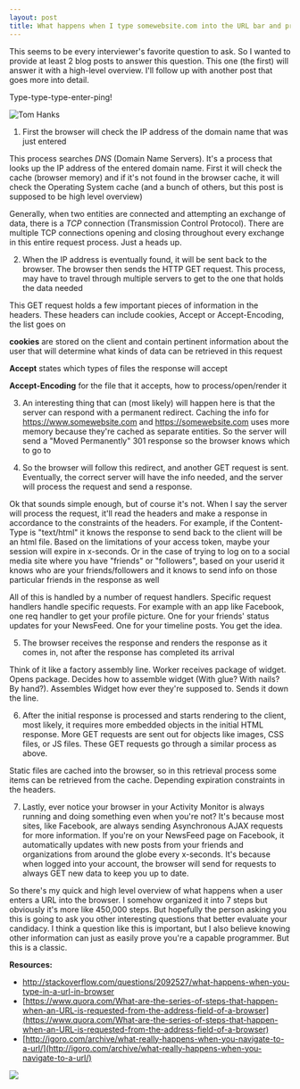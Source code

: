 ```yaml
---
layout: post
title: What happens when I type somewebsite.com into the URL bar and press enter?
---
```


This seems to be every interviewer's favorite question to ask. So I wanted to provide at least 2 blog posts to answer this question. This one (the first) will answer it with a high-level overview. I'll follow up with another post that goes more into detail.

Type-type-type-enter-ping!

![Tom Hanks](http://www.reactiongifs.com/r/tmhnks.gif)

1. First the browser will check the IP address of the domain name that was just entered

  This process searches *DNS* (Domain Name Servers). It's a process that looks up the IP address of the entered domain name. First it will check the cache (browser memory) and if it's not found in the browser cache, it will check the Operating System cache (and a bunch of others, but this post is supposed to be high level overview)

  Generally, when two entities are connected and attempting an exchange of data, there is a *TCP* connection (Transmission Control Protocol). There are multiple TCP connections opening and closing throughout every exchange in this entire request process. Just a heads up.

2. When the IP address is eventually found, it will be sent back to the browser. The browser then sends the HTTP GET request. This process, may have to travel through multiple servers to get to the one that holds the data needed

  This GET request holds a few important pieces of information in the headers. These headers can include cookies, Accept or Accept-Encoding, the list goes on

  <strong>cookies</strong> are stored on the client and contain pertinent information about the user that will determine what kinds of data can be retrieved in this request

  <strong>Accept</strong> states which types of files the response will accept

  <strong>Accept-Encoding</strong> for the file that it accepts, how to process/open/render it

3. An interesting thing that can (most likely) will happen here is that the server can respond with a permanent redirect. Caching the info for https://www.somewebsite.com and https://somewebsite.com uses more memory because they're cached as separate entities. So the server will send a "Moved Permanently" 301 response so the browser knows which to go to

4. So the browser will follow this redirect, and another GET request is sent. Eventually, the correct server will have the info needed, and the server will process the request and send a response.

  Ok that sounds simple enough, but of course it's not. When I say the server will process the request, it'll read the headers and make a response in accordance to the constraints of the headers. For example, if the Content-Type is "text/html" it knows the response to send back to the client will be an html file. Based on the limitations of your access token, maybe your session will expire in x-seconds. Or in the case of trying to log on to a social media site where you have "friends" or "followers", based on your userid it knows who are your friends/followers and it knows to send info on those particular friends in the response as well

  All of this is handled by a number of request handlers. Specific request handlers handle specific requests. For example with an app like Facebook, one req handler to get your profile picture. One for your friends' status updates for your NewsFeed. One for your timeline posts. You get the idea.

5. The browser receives the response and renders the response as it comes in, not after the response has completed its arrival

  Think of it like a factory assembly line. Worker receives package of widget. Opens package. Decides how to assemble widget (With glue? With nails? By hand?). Assembles Widget how ever they're supposed to. Sends it down the line.

6. After the initial response is processed and starts rendering to the client, most likely, it requires more embedded objects in the initial HTML response. More GET requests are sent out for objects like images, CSS files, or JS files. These GET requests go through a similar process as above.

  Static files are cached into the browser, so in this retrieval process some items can be retrieved from the cache. Depending expiration constraints in the headers.

7. Lastly, ever notice your browser in your Activity Monitor is always running and doing something even when you're not? It's because most sites, like Facebook, are always sending Asynchronous AJAX requests for more information. If you're on your NewsFeed page on Facebook, it automatically updates with new posts from your friends and organizations from around the globe every x-seconds. It's because when logged into your account, the browser will send for requests to always GET new data to keep you up to date.



So there's my quick and high level overview of what happens when a user enters a URL into the browser. I somehow organized it into 7 steps but obviously it's more like 450,000 steps. But hopefully the person asking you this is going to ask you other interesting questions that better evaluate your candidacy. I think a question like this is important, but I also believe knowing other information can just as easily prove you're a capable programmer. But this is a classic.

<strong>Resources:</strong>


- [http://stackoverflow.com/questions/2092527/what-happens-when-you-type-in-a-url-in-browser
](http://stackoverflow.com/questions/2092527/what-happens-when-you-type-in-a-url-in-browser
)
- [https://www.quora.com/What-are-the-series-of-steps-that-happen-when-an-URL-is-requested-from-the-address-field-of-a-browser](https://www.quora.com/What-are-the-series-of-steps-that-happen-when-an-URL-is-requested-from-the-address-field-of-a-browser)
- [http://igoro.com/archive/what-really-happens-when-you-navigate-to-a-url/](http://igoro.com/archive/what-really-happens-when-you-navigate-to-a-url/)



![](http://i1.kym-cdn.com/photos/images/original/000/502/491/990.jpg)
